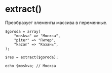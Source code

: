 # extract()
Преобразует элементы массива в переменные.

    $goroda = array(
        "moskva" => "Москва",
        "piter" => "Питер",
        "kazan" => "Казань",
    );

    $res = extract($goroda);

    echo $moskva; // Москва

